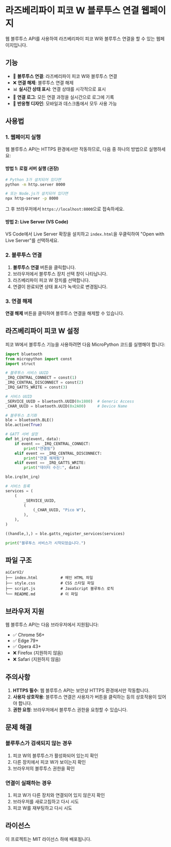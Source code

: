 # 라즈베리파이 피코 W 블루투스 연결 웹페이지

웹 블루투스 API를 사용하여 라즈베리파이 피코 W와 블루투스 연결을 할 수 있는 웹페이지입니다.

## 기능

- 🔗 **블루투스 연결**: 라즈베리파이 피코 W와 블루투스 연결
- ❌ **연결 해제**: 블루투스 연결 해제
- 📊 **실시간 상태 표시**: 연결 상태를 시각적으로 표시
- 📝 **연결 로그**: 모든 연결 과정을 실시간으로 로그에 기록
- 📱 **반응형 디자인**: 모바일과 데스크톱에서 모두 사용 가능

## 사용법

### 1. 웹페이지 실행

웹 블루투스 API는 HTTPS 환경에서만 작동하므로, 다음 중 하나의 방법으로 실행하세요:

#### 방법 1: 로컬 서버 실행 (권장)

```bash
# Python 3가 설치되어 있다면
python -m http.server 8000

# 또는 Node.js가 설치되어 있다면
npx http-server -p 8000
```

그 후 브라우저에서 `https://localhost:8000`으로 접속하세요.

#### 방법 2: Live Server (VS Code)

VS Code에서 Live Server 확장을 설치하고 `index.html`을 우클릭하여 "Open with Live Server"를 선택하세요.

### 2. 블루투스 연결

1. **블루투스 연결** 버튼을 클릭합니다.
2. 브라우저에서 블루투스 장치 선택 창이 나타납니다.
3. 라즈베리파이 피코 W 장치를 선택합니다.
4. 연결이 완료되면 상태 표시가 녹색으로 변경됩니다.

### 3. 연결 해제

**연결 해제** 버튼을 클릭하여 블루투스 연결을 해제할 수 있습니다.

## 라즈베리파이 피코 W 설정

피코 W에서 블루투스 기능을 사용하려면 다음 MicroPython 코드를 실행해야 합니다:

```python
import bluetooth
from micropython import const
import struct

# 블루투스 서비스 UUID
_IRQ_CENTRAL_CONNECT = const(1)
_IRQ_CENTRAL_DISCONNECT = const(2)
_IRQ_GATTS_WRITE = const(3)

# 서비스 UUID
_SERVICE_UUID = bluetooth.UUID(0x1800)  # Generic Access
_CHAR_UUID = bluetooth.UUID(0x2A00)     # Device Name

# 블루투스 초기화
ble = bluetooth.BLE()
ble.active(True)

# GATT 서버 설정
def bt_irq(event, data):
    if event == _IRQ_CENTRAL_CONNECT:
        print("연결됨")
    elif event == _IRQ_CENTRAL_DISCONNECT:
        print("연결 해제됨")
    elif event == _IRQ_GATTS_WRITE:
        print("데이터 수신:", data)

ble.irq(bt_irq)

# 서비스 등록
services = (
    (
        _SERVICE_UUID,
        (
            (_CHAR_UUID, "Pico W"),
        ),
    ),
)

((handle,),) = ble.gatts_register_services(services)

print("블루투스 서비스가 시작되었습니다.")
```

## 파일 구조

```
aiCarV2/
├── index.html          # 메인 HTML 파일
├── style.css           # CSS 스타일 파일
├── script.js           # JavaScript 블루투스 로직
└── README.md           # 이 파일
```

## 브라우저 지원

웹 블루투스 API는 다음 브라우저에서 지원됩니다:

- ✅ Chrome 56+
- ✅ Edge 79+
- ✅ Opera 43+
- ❌ Firefox (지원하지 않음)
- ❌ Safari (지원하지 않음)

## 주의사항

1. **HTTPS 필수**: 웹 블루투스 API는 보안상 HTTPS 환경에서만 작동합니다.
2. **사용자 상호작용**: 블루투스 연결은 사용자가 버튼을 클릭하는 등의 상호작용이 있어야 합니다.
3. **권한 요청**: 브라우저에서 블루투스 권한을 요청할 수 있습니다.

## 문제 해결

### 블루투스가 검색되지 않는 경우

1. 피코 W의 블루투스가 활성화되어 있는지 확인
2. 다른 장치에서 피코 W가 보이는지 확인
3. 브라우저의 블루투스 권한을 확인

### 연결이 실패하는 경우

1. 피코 W가 다른 장치와 연결되어 있지 않은지 확인
2. 브라우저를 새로고침하고 다시 시도
3. 피코 W를 재부팅하고 다시 시도

## 라이선스

이 프로젝트는 MIT 라이선스 하에 배포됩니다.
